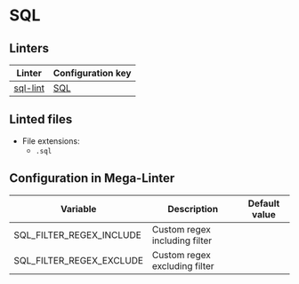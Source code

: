<!-- markdownlint-disable MD003 MD020 MD033 MD041 -->
<!-- Generated by .automation/build.py, please do not update manually -->
<!-- Instead, update descriptor file at https://github.com/nvuillam/mega-linter/tree/master/megalinter/descriptors/sql.yml -->
# SQL

## Linters

| Linter                      | Configuration key      |
|-----------------------------|------------------------|
| [sql-lint](sql_sql_lint.md) | [SQL](sql_sql_lint.md) |

## Linted files

- File extensions:
  - `.sql`

## Configuration in Mega-Linter

| Variable                 | Description                   | Default value |
|--------------------------|-------------------------------|---------------|
| SQL_FILTER_REGEX_INCLUDE | Custom regex including filter |               |
| SQL_FILTER_REGEX_EXCLUDE | Custom regex excluding filter |               |

